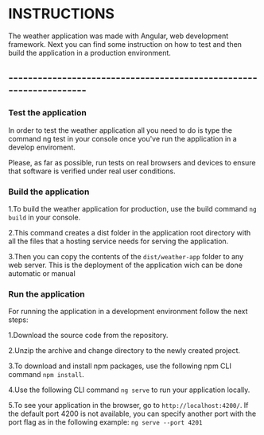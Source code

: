 # INSTRUCTIONS
The weather application was made with Angular, web development framework. 
Next you can find some instruction on how to test and then build the application 
in a production environment.

## -------------------------------------------------------------------

### Test the application
In order to test the weather application all you need to do is type the command ng test
in your console once you've run the application in a develop enviroment.

Please, as far as possible, run tests on real browsers and devices to ensure that software
is verified under real user conditions.

### Build the application
1.To build the weather application for production, use the build command `ng build` in 
your console. 

2.This command creates a dist folder in the application root directory 
with all the files that a hosting service needs for serving the application.

3.Then you can copy the contents of the `dist/weather-app` folder to any web server. This
is the deployment of the application wich can be done automatic or manual

### Run the application
For running the application in a development environment follow the next steps:

1.Download the source code from the repository.

2.Unzip the archive and change directory to the newly created project.

3.To download and install npm packages, use the following npm CLI command `npm install`.

4.Use the following CLI command `ng serve` to run your application locally.

5.To see your application in the browser, go to `http://localhost:4200/`. If the default 
port 4200 is not available, you can specify another port with the port flag as in the 
following example: `ng serve --port 4201`